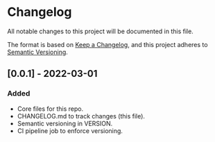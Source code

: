 # Changelog

All notable changes to this project will be documented in this file.

The format is based on [Keep a Changelog](https://keepachangelog.com/en/1.0.0/),
and this project adheres to [Semantic Versioning](https://semver.org/spec/v2.0.0.html).

## [0.0.1] - 2022-03-01

### Added

- Core files for this repo.
- CHANGELOG.md to track changes (this file).
- Semantic versioning in VERSION.
- CI pipeline job to enforce versioning.
